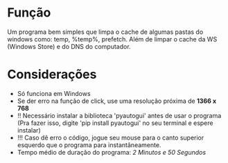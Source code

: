 # Função
Um programa bem simples que limpa o cache de algumas pastas do windows como: temp, %temp%, prefetch. Além de limpar o cache da WS (Windows Store) e do DNS do computador. 

# Considerações
* Só funciona em Windows
* Se der erro na função de click, use uma resolução próxima de **1366 x 768**
* !! Necessário instalar a biblioteca 'pyautogui' antes de usar o programa (Pra fazer isso, digite 'pip install pyautogui' no seu terminal e espere instalar)
* !!! Caso dê erro o código, jogue seu mouse para o canto superior esquerdo que o programa para instantâneamente.
* Tempo médio de duração do programa: _2 Minutos e 50 Segundos_
